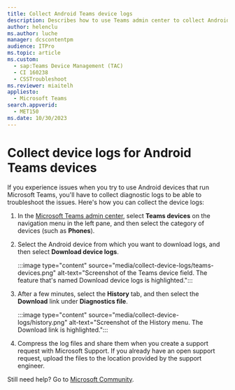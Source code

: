 ```yaml
---
title: Collect Android Teams device logs
description: Describes how to use Teams admin center to collect Android device logs that run Teams.
author: helenclu
ms.author: luche
manager: dcscontentpm
audience: ITPro
ms.topic: article
ms.custom: 
  - sap:Teams Device Management (TAC)
  - CI 160238
  - CSSTroubleshoot
ms.reviewer: miaitelh
appliesto: 
  - Microsoft Teams
search.appverid: 
  - MET150
ms.date: 10/30/2023
---
```

# Collect device logs for Android Teams devices

If you experience issues when you try to use Android devices that run Microsoft Teams, you'll have to collect diagnostic logs to be able to troubleshoot the issues. Here's how you can collect the device logs:

1. In the [Microsoft Teams admin center](https://admin.teams.microsoft.com/), select **Teams devices** on the navigation menu in the left pane, and then select the category of devices (such as **Phones**).
2. Select the Android device from which you want to download logs, and then select **Download device logs**.

   :::image type="content" source="media/collect-device-logs/teams-devices.png" alt-text="Screenshot of the Teams device field. The feature that's named Download device logs is highlighted.":::

3. After a few minutes, select the **History** tab, and then select the **Download** link under **Diagnostics file**.

   :::image type="content" source="media/collect-device-logs/history.png" alt-text="Screenshot of the History menu. The Download link is highlighted.":::

4. Compress the log files and share them when you create a support request with Microsoft Support. If you already have an open support request, upload the files to the location provided by the support engineer.

Still need help? Go to [Microsoft Community](https://answers.microsoft.com/).
